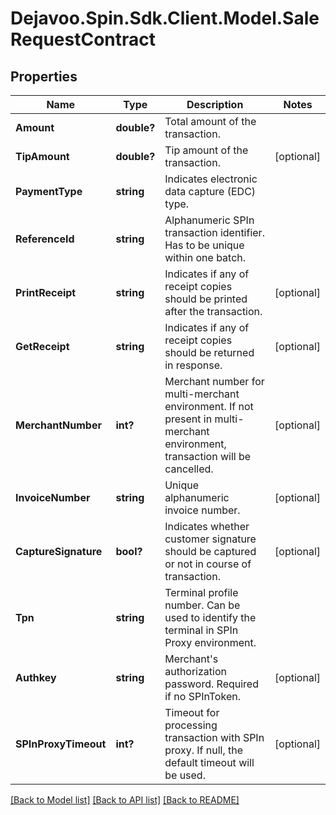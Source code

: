 # Dejavoo.Spin.Sdk.Client.Model.SaleRequestContract
## Properties

Name | Type | Description | Notes
------------ | ------------- | ------------- | -------------
**Amount** | **double?** | Total amount of the transaction. | 
**TipAmount** | **double?** | Tip amount of the transaction. | [optional] 
**PaymentType** | **string** | Indicates electronic data capture (EDC) type. | 
**ReferenceId** | **string** | Alphanumeric SPIn transaction identifier. Has to be unique within one batch. | 
**PrintReceipt** | **string** | Indicates if any of receipt copies should be printed after the transaction. | [optional] 
**GetReceipt** | **string** | Indicates if any of receipt copies should be returned in response. | [optional] 
**MerchantNumber** | **int?** | Merchant number for multi-merchant environment.   If not present in multi-merchant environment, transaction will be cancelled. | [optional] 
**InvoiceNumber** | **string** | Unique alphanumeric invoice number. | [optional] 
**CaptureSignature** | **bool?** | Indicates whether customer signature should be captured or not in course of transaction. | [optional] 
**Tpn** | **string** | Terminal profile number.  Can be used to identify the terminal in SPIn Proxy environment. | 
**Authkey** | **string** | Merchant&#x27;s authorization password. Required if no SPInToken. | [optional] 
**SPInProxyTimeout** | **int?** | Timeout for processing transaction with SPIn proxy. If null, the default timeout will be used. | [optional] 

[[Back to Model list]](../README.md#documentation-for-models) [[Back to API list]](../README.md#documentation-for-api-endpoints) [[Back to README]](../README.md)

